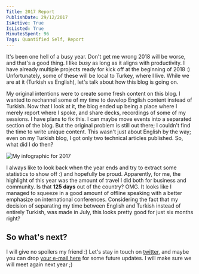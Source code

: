 ```yaml
---
Title: 2017 Report
PublishDate: 29/12/2017
IsActive: True
IsListed: True
MinutesSpent: 96
Tags: Quantified Self, Report
---
```


It's been one hell of a busy year. Don't get me wrong 2018 will be worse, and that's a good thing. I like *busy* as long as it aligns with productivity. I have already multiple projects ready for kick off at the beginning of 2018 :) Unfortunately, some of these will be local to Turkey, where I live. While we are at it (Turkish vs English), let's talk about how this blog is going on.

My original intentions were to create some fresh content on this blog. I wanted to rechannel some of my time to develop English content instead of Turkish. Now that I look at it, the blog ended up being a place where I merely report where I spoke, and share decks, recordings of some of my sessions. I have plans to fix this. I can maybe move events into a separated section of the blog. But the original problem is still out there; I couldn't find the time to write unique content. This wasn't just about English by the way; even on my Turkish blog, I got only two technical articles published. So, what did I do then?

![My infographic for 2017](media/2017-Report/infographic.jpg)

I always like to look back when the year ends and try to extract some statistics to show off :) and hopefully be proud. Apparently, for me, the highlight of this year was the amount of travel I did both for business and community.  Is that **125 days** out of the country? OMG. It looks like I managed to squeeze in a good amount of offline speaking with a better emphasize on international conferences. Considering the fact that my decision of separating my time between English and Turkish instead of entirely Turkish, was made in July, this looks pretty good for just six months right? 

## So what's next? 

I will give no spoilers my friend :) Let's stay in touch on [twitter](http://www.twitter.com/daronyondem), and maybe you can drop [your e-mail here](http://eepurl.com/cU3_0T) for some future updates.  I will make sure we will meet again next year ;)
